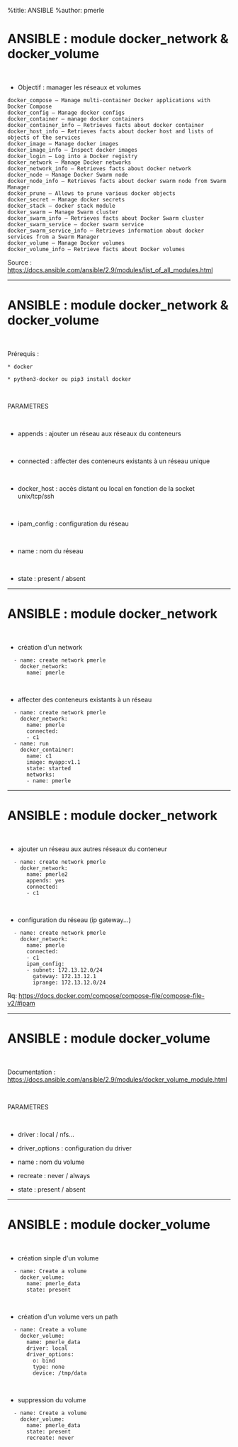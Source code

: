 %title: ANSIBLE
%author: pmerle


# ANSIBLE : module docker_network & docker_volume


<br>

* Objectif : manager les réseaux et volumes

```
docker_compose – Manage multi-container Docker applications with Docker Compose
docker_config – Manage docker configs
docker_container – manage docker containers
docker_container_info – Retrieves facts about docker container
docker_host_info – Retrieves facts about docker host and lists of objects of the services
docker_image – Manage docker images
docker_image_info – Inspect docker images
docker_login – Log into a Docker registry
docker_network – Manage Docker networks
docker_network_info – Retrieves facts about docker network
docker_node – Manage Docker Swarm node
docker_node_info – Retrieves facts about docker swarm node from Swarm Manager
docker_prune – Allows to prune various docker objects
docker_secret – Manage docker secrets
docker_stack – docker stack module
docker_swarm – Manage Swarm cluster
docker_swarm_info – Retrieves facts about Docker Swarm cluster
docker_swarm_service – docker swarm service
docker_swarm_service_info – Retrieves information about docker services from a Swarm Manager
docker_volume – Manage Docker volumes
docker_volume_info – Retrieve facts about Docker volumes
```

Source : https://docs.ansible.com/ansible/2.9/modules/list_of_all_modules.html

--------------------------------------------------------------------------------------------------------

# ANSIBLE : module docker_network & docker_volume

<br>

Prérequis :

	* docker

	* python3-docker ou pip3 install docker

<br>

PARAMETRES

<br>

* appends : ajouter un réseau aux réseaux du conteneurs

<br>

* connected : affecter des conteneurs existants à un réseau unique

<br>

* docker_host : accès distant ou local en fonction de la socket unix/tcp/ssh

<br>

* ipam_config : configuration du réseau

<br>

* name : nom du réseau

<br>

* state : present / absent


------------------------------------------------------------------------------------------


# ANSIBLE : module docker_network



<br>

* création d'un network 

```
  - name: create network pmerle
    docker_network:
      name: pmerle
```

<br>

* affecter des conteneurs existants à un réseau

```
  - name: create network pmerle
    docker_network:
      name: pmerle
      connected:
      - c1
  - name: run
    docker_container:
      name: c1
      image: myapp:v1.1
      state: started
      networks:
      - name: pmerle
```

------------------------------------------------------------------------------------------


# ANSIBLE : module docker_network


<br>

* ajouter un réseau aux autres réseaux du conteneur

```
  - name: create network pmerle
    docker_network:
      name: pmerle2
      appends: yes
      connected:
      - c1
```

<br>

* configuration du réseau (ip gateway...)

```
  - name: create network pmerle
    docker_network:
      name: pmerle
      connected:
      - c1
      ipam_config:
      - subnet: 172.13.12.0/24
        gateway: 172.13.12.1
        iprange: 172.13.12.0/24
```

Rq: https://docs.docker.com/compose/compose-file/compose-file-v2/#ipam


------------------------------------------------------------------------------------------


# ANSIBLE : module docker_volume


<br>

Documentation : https://docs.ansible.com/ansible/2.9/modules/docker_volume_module.html


<br>

PARAMETRES

<br>

* driver : local / nfs...

* driver_options : configuration du driver

* name : nom du volume

* recreate : never / always

* state : present / absent


------------------------------------------------------------------------------------------


# ANSIBLE : module docker_volume



<br>

* création sinple d'un volume

```
  - name: Create a volume
    docker_volume:
      name: pmerle_data
      state: present
```

<br>

* création d'un volume vers un path

```
  - name: Create a volume
    docker_volume:
      name: pmerle_data
      driver: local
      driver_options:
        o: bind
        type: none 
        device: /tmp/data
```

<br>

* suppression du volume

```
  - name: Create a volume
    docker_volume:
      name: pmerle_data
      state: present
      recreate: never
```
